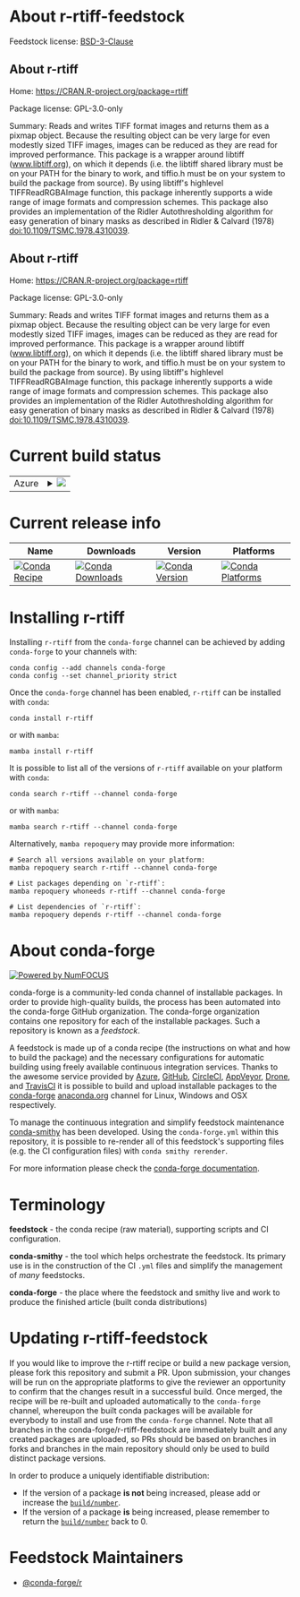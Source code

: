 About r-rtiff-feedstock
=======================

Feedstock license: [BSD-3-Clause](https://github.com/conda-forge/r-rtiff-feedstock/blob/main/LICENSE.txt)


About r-rtiff
-------------

Home: https://CRAN.R-project.org/package=rtiff

Package license: GPL-3.0-only

Summary: Reads and writes TIFF format images and returns them as a pixmap object. Because the resulting object can be very large for even modestly sized TIFF images, images can be reduced as they are read for improved performance.  This package is a wrapper around libtiff (www.libtiff.org), on which it depends (i.e. the libtiff shared library must be on your PATH for the binary to work, and tiffio.h must be on your system to build the package from source). By using libtiff's highlevel TIFFReadRGBAImage function, this package inherently supports a wide range of image formats and compression schemes. This package also provides an implementation of the Ridler Autothresholding algorithm for easy generation of binary masks as described in Ridler & Calvard (1978) <doi:10.1109/TSMC.1978.4310039>.

About r-rtiff
-------------

Home: https://CRAN.R-project.org/package=rtiff

Package license: GPL-3.0-only

Summary: Reads and writes TIFF format images and returns them as a pixmap object. Because the resulting object can be very large for even modestly sized TIFF images, images can be reduced as they are read for improved performance.  This package is a wrapper around libtiff (www.libtiff.org), on which it depends (i.e. the libtiff shared library must be on your PATH for the binary to work, and tiffio.h must be on your system to build the package from source). By using libtiff's highlevel TIFFReadRGBAImage function, this package inherently supports a wide range of image formats and compression schemes. This package also provides an implementation of the Ridler Autothresholding algorithm for easy generation of binary masks as described in Ridler & Calvard (1978) <doi:10.1109/TSMC.1978.4310039>.

Current build status
====================


<table>
    
  <tr>
    <td>Azure</td>
    <td>
      <details>
        <summary>
          <a href="https://dev.azure.com/conda-forge/feedstock-builds/_build/latest?definitionId=8322&branchName=main">
            <img src="https://dev.azure.com/conda-forge/feedstock-builds/_apis/build/status/r-rtiff-feedstock?branchName=main">
          </a>
        </summary>
        <table>
          <thead><tr><th>Variant</th><th>Status</th></tr></thead>
          <tbody><tr>
              <td>linux_64_r_base4.3</td>
              <td>
                <a href="https://dev.azure.com/conda-forge/feedstock-builds/_build/latest?definitionId=8322&branchName=main">
                  <img src="https://dev.azure.com/conda-forge/feedstock-builds/_apis/build/status/r-rtiff-feedstock?branchName=main&jobName=linux&configuration=linux%20linux_64_r_base4.3" alt="variant">
                </a>
              </td>
            </tr><tr>
              <td>linux_64_r_base4.4</td>
              <td>
                <a href="https://dev.azure.com/conda-forge/feedstock-builds/_build/latest?definitionId=8322&branchName=main">
                  <img src="https://dev.azure.com/conda-forge/feedstock-builds/_apis/build/status/r-rtiff-feedstock?branchName=main&jobName=linux&configuration=linux%20linux_64_r_base4.4" alt="variant">
                </a>
              </td>
            </tr><tr>
              <td>osx_64_r_base4.3</td>
              <td>
                <a href="https://dev.azure.com/conda-forge/feedstock-builds/_build/latest?definitionId=8322&branchName=main">
                  <img src="https://dev.azure.com/conda-forge/feedstock-builds/_apis/build/status/r-rtiff-feedstock?branchName=main&jobName=osx&configuration=osx%20osx_64_r_base4.3" alt="variant">
                </a>
              </td>
            </tr><tr>
              <td>osx_64_r_base4.4</td>
              <td>
                <a href="https://dev.azure.com/conda-forge/feedstock-builds/_build/latest?definitionId=8322&branchName=main">
                  <img src="https://dev.azure.com/conda-forge/feedstock-builds/_apis/build/status/r-rtiff-feedstock?branchName=main&jobName=osx&configuration=osx%20osx_64_r_base4.4" alt="variant">
                </a>
              </td>
            </tr><tr>
              <td>win_64_r_base4.3</td>
              <td>
                <a href="https://dev.azure.com/conda-forge/feedstock-builds/_build/latest?definitionId=8322&branchName=main">
                  <img src="https://dev.azure.com/conda-forge/feedstock-builds/_apis/build/status/r-rtiff-feedstock?branchName=main&jobName=win&configuration=win%20win_64_r_base4.3" alt="variant">
                </a>
              </td>
            </tr><tr>
              <td>win_64_r_base4.4</td>
              <td>
                <a href="https://dev.azure.com/conda-forge/feedstock-builds/_build/latest?definitionId=8322&branchName=main">
                  <img src="https://dev.azure.com/conda-forge/feedstock-builds/_apis/build/status/r-rtiff-feedstock?branchName=main&jobName=win&configuration=win%20win_64_r_base4.4" alt="variant">
                </a>
              </td>
            </tr>
          </tbody>
        </table>
      </details>
    </td>
  </tr>
</table>

Current release info
====================

| Name | Downloads | Version | Platforms |
| --- | --- | --- | --- |
| [![Conda Recipe](https://img.shields.io/badge/recipe-r--rtiff-green.svg)](https://anaconda.org/conda-forge/r-rtiff) | [![Conda Downloads](https://img.shields.io/conda/dn/conda-forge/r-rtiff.svg)](https://anaconda.org/conda-forge/r-rtiff) | [![Conda Version](https://img.shields.io/conda/vn/conda-forge/r-rtiff.svg)](https://anaconda.org/conda-forge/r-rtiff) | [![Conda Platforms](https://img.shields.io/conda/pn/conda-forge/r-rtiff.svg)](https://anaconda.org/conda-forge/r-rtiff) |

Installing r-rtiff
==================

Installing `r-rtiff` from the `conda-forge` channel can be achieved by adding `conda-forge` to your channels with:

```
conda config --add channels conda-forge
conda config --set channel_priority strict
```

Once the `conda-forge` channel has been enabled, `r-rtiff` can be installed with `conda`:

```
conda install r-rtiff
```

or with `mamba`:

```
mamba install r-rtiff
```

It is possible to list all of the versions of `r-rtiff` available on your platform with `conda`:

```
conda search r-rtiff --channel conda-forge
```

or with `mamba`:

```
mamba search r-rtiff --channel conda-forge
```

Alternatively, `mamba repoquery` may provide more information:

```
# Search all versions available on your platform:
mamba repoquery search r-rtiff --channel conda-forge

# List packages depending on `r-rtiff`:
mamba repoquery whoneeds r-rtiff --channel conda-forge

# List dependencies of `r-rtiff`:
mamba repoquery depends r-rtiff --channel conda-forge
```


About conda-forge
=================

[![Powered by
NumFOCUS](https://img.shields.io/badge/powered%20by-NumFOCUS-orange.svg?style=flat&colorA=E1523D&colorB=007D8A)](https://numfocus.org)

conda-forge is a community-led conda channel of installable packages.
In order to provide high-quality builds, the process has been automated into the
conda-forge GitHub organization. The conda-forge organization contains one repository
for each of the installable packages. Such a repository is known as a *feedstock*.

A feedstock is made up of a conda recipe (the instructions on what and how to build
the package) and the necessary configurations for automatic building using freely
available continuous integration services. Thanks to the awesome service provided by
[Azure](https://azure.microsoft.com/en-us/services/devops/), [GitHub](https://github.com/),
[CircleCI](https://circleci.com/), [AppVeyor](https://www.appveyor.com/),
[Drone](https://cloud.drone.io/welcome), and [TravisCI](https://travis-ci.com/)
it is possible to build and upload installable packages to the
[conda-forge](https://anaconda.org/conda-forge) [anaconda.org](https://anaconda.org/)
channel for Linux, Windows and OSX respectively.

To manage the continuous integration and simplify feedstock maintenance
[conda-smithy](https://github.com/conda-forge/conda-smithy) has been developed.
Using the ``conda-forge.yml`` within this repository, it is possible to re-render all of
this feedstock's supporting files (e.g. the CI configuration files) with ``conda smithy rerender``.

For more information please check the [conda-forge documentation](https://conda-forge.org/docs/).

Terminology
===========

**feedstock** - the conda recipe (raw material), supporting scripts and CI configuration.

**conda-smithy** - the tool which helps orchestrate the feedstock.
                   Its primary use is in the construction of the CI ``.yml`` files
                   and simplify the management of *many* feedstocks.

**conda-forge** - the place where the feedstock and smithy live and work to
                  produce the finished article (built conda distributions)


Updating r-rtiff-feedstock
==========================

If you would like to improve the r-rtiff recipe or build a new
package version, please fork this repository and submit a PR. Upon submission,
your changes will be run on the appropriate platforms to give the reviewer an
opportunity to confirm that the changes result in a successful build. Once
merged, the recipe will be re-built and uploaded automatically to the
`conda-forge` channel, whereupon the built conda packages will be available for
everybody to install and use from the `conda-forge` channel.
Note that all branches in the conda-forge/r-rtiff-feedstock are
immediately built and any created packages are uploaded, so PRs should be based
on branches in forks and branches in the main repository should only be used to
build distinct package versions.

In order to produce a uniquely identifiable distribution:
 * If the version of a package **is not** being increased, please add or increase
   the [``build/number``](https://docs.conda.io/projects/conda-build/en/latest/resources/define-metadata.html#build-number-and-string).
 * If the version of a package **is** being increased, please remember to return
   the [``build/number``](https://docs.conda.io/projects/conda-build/en/latest/resources/define-metadata.html#build-number-and-string)
   back to 0.

Feedstock Maintainers
=====================

* [@conda-forge/r](https://github.com/conda-forge/r/)

